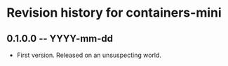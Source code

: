 # Revision history for containers-mini

## 0.1.0.0 -- YYYY-mm-dd

* First version. Released on an unsuspecting world.
